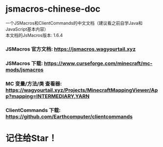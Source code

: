 # jsmacros-chinese-doc
一个JSMacros和ClientCommands的中文文档（建议看之前自学Java和JavaScript基本内容）\
本文档的JsMacros版本: 1.6.4
### JSMacros 官方文档: https://jsmacros.wagyourtail.xyz
### JSMacros 下载: https://www.curseforge.com/minecraft/mc-mods/jsmacros
### MC 变量/方法/类 查看器: https://wagyourtail.xyz/Projects/MinecraftMappingViewer/App?mapping=INTERMEDIARY,YARN
### ClientCommands 下载: https://github.com/Earthcomputer/clientcommands
# **记住给Star！**
